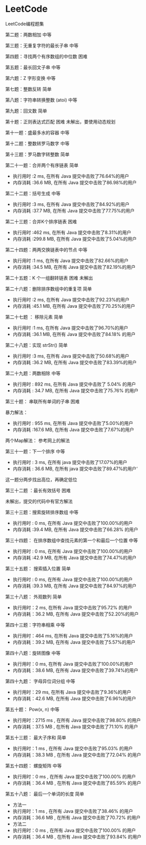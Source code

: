 # LeetCode
LeetCode编程题集


第二题：两数相加    				中等	

第三题：无重复字符的最长子串    	中等	

第四题：寻找两个有序数组的中位数    困难	

第五题：最长回文子串    			中等	

第六题：Z 字形变换    				中等	

第七题：整数反转    				简单	

第八题：字符串转换整数 (atoi)    	中等	

第九题：回文数    					简单	

第十题：正则表达式匹配    			困难	 未解出，要使用动态规划

第十一题：盛最多水的容器   			中等
	
第十二题：整数转罗马数字  		    中等
 		
第十三题：罗马数字转整数   			简单	

第二十一题：合并两个有序链表        简单

 * 执行用时 :2 ms, 在所有 Java 提交中击败了76.64%的用户
 * 内存消耗 :36.6 MB, 在所有 Java 提交中击败了86.98%的用户

第二十二题：括号生成             中等
 * 执行用时 :3 ms, 在所有 Java 提交中击败了84.92%的用户
 * 内存消耗 :37.7 MB, 在所有 Java 提交中击败了77.75%的用户

第二十三题：合并K个排序链表         困难
 * 执行用时 :462 ms, 在所有 Java 提交中击败了8.31%的用户
 * 内存消耗 :299.8 MB, 在所有 Java 提交中击败了5.04%的用户
 
 
第二十四题：两两交换链表中的节点    中等

 * 执行用时 :1 ms, 在所有 Java 提交中击败了82.66%的用户
 * 内存消耗 :34.5 MB, 在所有 Java 提交中击败了82.19%的用户



第二十五题：K 个一组翻转链表        困难  未解出



第二十六题：删除排序数组中的重复项  简单

 * 执行用时 :2 ms, 在所有 Java 提交中击败了92.23%的用户
 * 内存消耗 :45.1 MB, 在所有 Java 提交中击败了70.25%的用户

第二十七题 ： 移除元素  简单

 * 执行用时 :1 ms, 在所有 Java 提交中击败了96.70%的用户
 * 内存消耗 :36.1 MB, 在所有 Java 提交中击败了84.18% 的用户


第二十八题：实现 strStr()           简单
 * 执行用时 :3 ms, 在所有 Java 提交中击败了50.68%的用户
 * 内存消耗 :36.2 MB, 在所有 Java 提交中击败了83.39%的用户

第二十九题：两数相除                中等
 * 执行用时 : 892 ms, 在所有 Java 提交中击败了 5.04% 的用户
 * 内存消耗 : 34.7 MB, 在所有 Java 提交中击败了75.76% 的用户



第三十题： 串联所有单词的子串       困难

暴力解法：
 * 执行用时 : 955 ms, 在所有 Java 提交中击败了5.00%的用户
 * 内存消耗 :167.6 MB, 在所有 Java 提交中击败了7.67%的用户
 
 两个Map解法：
 参考网上的解法
 
 第三十一题：下一个排序        中等
 
 * 执行用时 : 3 ms, 在所有 java 提交中击败了17.07%的用户
 * 内存消耗 : 36.6 MB, 在所有 java 提交中击败了89.47%的用户‘
 
 这一题分两步找出高位，再确定低位
 
 第三十二题 ：最长有效括号  困难
 
 未解出，提交的代码中有官方解法
 
 
 第三十三题：搜索旋转排序数组  中等
 
 * 执行用时 : 0 ms, 在所有 Java 提交中击败了100.00%的用户
 * 内存消耗 :39.4  MB, 在所有 Java 提交中击败了66.28% 的用户
 
 
 第三十四题：  在排序数组中查找元素的第一个和最后一个位置   中等
 
 * 执行用时 : 0 ms, 在所有 Java 提交中击败了100.00%的用户
 * 内存消耗 :42.9 MB, 在所有 Java 提交中击败了74.47%的用户
 
 第三十五题： 搜索插入位置    简单
 
 * 执行用时 : 0 ms, 在所有 Java 提交中击败了100.00%的用户
 * 内存消耗 :39.3 MB, 在所有 Java 提交中击败了84.97%的用户
 
 第三十八题： 外观数列    简单
 
 * 执行用时：2 ms, 在所有 Java 提交中击败了95.72% 的用户
 * 内存消耗：36.2 MB, 在所有 Java 提交中击败了52.20%的用户

 第四十三题：字符串相乘     中等
 * 执行用时：464 ms, 在所有 Java 提交中击败了5.16%的用户
 * 内存消耗：39.2 MB, 在所有 Java 提交中击败了5.57%的用户
 
 第四十八题：旋转图像    中等
 * 执行用时：0 ms, 在所有 Java 提交中击败了100.00%的用户
 * 内存消耗：38.6 MB, 在所有 Java 提交中击败了39.74%的用户
 
 
 第四十九题： 字母异位词分组 中等
 * 执行用时：29 ms, 在所有 Java 提交中击败了9.36%的用户
 * 内存消耗：42.6 MB, 在所有 Java 提交中击败了6.96%的用户
 
 第五十题： Pow(x, n) 中等
 * 执行用时：2715 ms , 在所有 Java 提交中击败了98.80% 的用户
 * 内存消耗：37.5 MB , 在所有 Java 提交中击败了71.10% 的用户

 第五十三题： 最大子序和 简单
 * 执行用时：1 ms , 在所有 Java 提交中击败了95.03% 的用户
 * 内存消耗：38.3 MB , 在所有 Java 提交中击败了72.04% 的用户
 
 第五十四题： 螺旋矩阵 中等
 * 执行用时：0 ms , 在所有 Java 提交中击败了100.00% 的用户
 * 内存消耗：36.4 MB , 在所有 Java 提交中击败了85.59% 的用户


第五十八题： 最后一个单词的长度  简单
* 方法一
* 执行用时：1 ms , 在所有 Java 提交中击败了38.46% 的用户
* 内存消耗：36.6 MB , 在所有 Java 提交中击败了70.72% 的用户
* 方法二
* 执行用时：0 ms , 在所有 Java 提交中击败了100.00% 的用户
* 内存消耗：36.4 MB , 在所有 Java 提交中击败了93.84% 的用户
